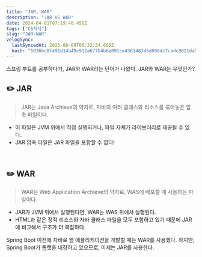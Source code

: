 ```yaml
---
title: "JAR, WAR"
description: "JAR VS WAR"
date: 2024-04-01T07:19:48.458Z
tags: ["CS지식"]
slug: "JAR-WAR"
velogSync:
  lastSyncedAt: 2025-08-09T00:32:34.665Z
  hash: "5036bc8f491d14b49c912a677b4b8e091ce436148345d098dc7cadc9821da569"
---
```


스프링 부트를 공부하다가, JAR와 WAR라는 단어가 나왔다.
JAR와 WAR는 무엇인가?
<br>

## ✏️ JAR
>JAR는 Java Archieve의 약자로, 자바의 여러 클래스와 리소스를 묶어놓은 압축 파일이다.

- 이 파일은 JVM 위에서 직접 실행되거나, 파일 자체가 라이브러리로 제공될 수 있다.
- JAR 압축 파일은 JAR 파일을 포함할 수 없다!

<br>

## ✏️ WAR
>WAR는 Web Application Archieve의 약자로, WAS에 배포할 때 사용하는 파일이다.

- JAR가 JVM 위에서 실행된다면, WAR는 WAS 위에서 실행된다.
- HTML과 같은 정적 리소스와 자바 클래스 파일을 모두 포함하고 있기 때문에 JAR에 비교해서 구조가 더 복잡하다.

Spring Boot 이전에 자바로 웹 애플리케이션을 개발할 때는 WAR를 사용했다.
하지만, Spring Boot가 톰캣을 내장하고 있으므로, 이제는 JAR를 사용한다.